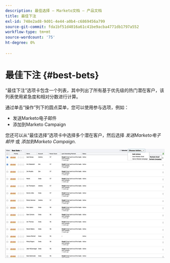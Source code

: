 ```yaml
---
description: 最佳选择 — Marketo文档 — 产品文档
title: 最佳下注
exl-id: 748e2ad8-9d01-4e44-a0b4-c6869456a799
source-git-commit: fda1bf51d4016a61c41be9acba4771db1797a552
workflow-type: tm+mt
source-wordcount: '75'
ht-degree: 0%

---
```


# 最佳下注 {#best-bets}

“最佳下注”选项卡包含一个列表，其中列出了所有基于优先级的热门潜在客户，该列表使用紧急度和相对分数进行计算。

通过单击“操作”列下的圆点菜单，您可以使用参与选项，例如：
* 发送Marketo电子邮件
* 添加到Marketo Campaign

您还可以从“最佳选择”选项卡中选择多个潜在客户，然后选择 _发送Marketo电子邮件_ 或 _添加到Marketo Campaign_.

![](assets/best-bets-1.png)
